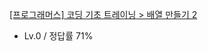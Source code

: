 [[프로그래머스] 코딩 기초 트레이닝 > 배열 만들기 2](https://school.programmers.co.kr/learn/courses/30/lessons/181921)
- Lv.0 / 정답률 71%
